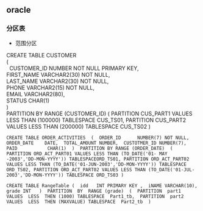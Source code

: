 ## oracle
### 分区表
+ 范围分区

CREATE TABLE CUSTOMER  <br/>
( <br/>
    CUSTOMER_ID NUMBER NOT NULL PRIMARY KEY, <br/>
    FIRST_NAME  VARCHAR2(30) NOT NULL, <br/>
    LAST_NAME   VARCHAR2(30) NOT NULL, <br/>
    PHONE        VARCHAR2(15) NOT NULL, <br/>
    EMAIL        VARCHAR2(80), <br/>
    STATUS       CHAR(1) <br/>
)<br/>
PARTITION BY RANGE (CUSTOMER_ID) 
( 
    PARTITION CUS_PART1 VALUES LESS THAN (100000) TABLESPACE CUS_TS01, 
    PARTITION CUS_PART2 VALUES LESS THAN (200000) TABLESPACE CUS_TS02 
)

`CREATE TABLE ORDER_ACTIVITIES 
( 
    ORDER_ID      NUMBER(7) NOT NULL, 
    ORDER_DATE    DATE, 
    TOTAL_AMOUNT NUMBER, 
    CUSTOTMER_ID NUMBER(7), 
    PAID           CHAR(1) 
) 
PARTITION BY RANGE (ORDER_DATE) 
(
  PARTITION ORD_ACT_PART01 VALUES LESS THAN (TO_DATE('01- MAY -2003','DD-MON-YYYY')) TABLESPACEORD_TS01,
  PARTITION ORD_ACT_PART02 VALUES LESS THAN (TO_DATE('01-JUN-2003','DD-MON-YYYY')) TABLESPACE ORD_TS02,
  PARTITION ORD_ACT_PART02 VALUES LESS THAN (TO_DATE('01-JUL-2003','DD-MON-YYYY')) TABLESPACE ORD_TS03
)`

`CREATE TABLE RangeTable
( 
  idd   INT PRIMARY KEY , 
  iNAME VARCHAR(10), 
  grade INT  
) 
PARTITION  BY  RANGE (grade) 
( 
      PARTITION  part1 VALUES  LESS  THEN (1000) TABLESPACE  Part1_tb, 
      PARTITION  part2 VALUES  LESS  THEN (MAXVALUE) TABLESPACE  Part2_tb 
)`
